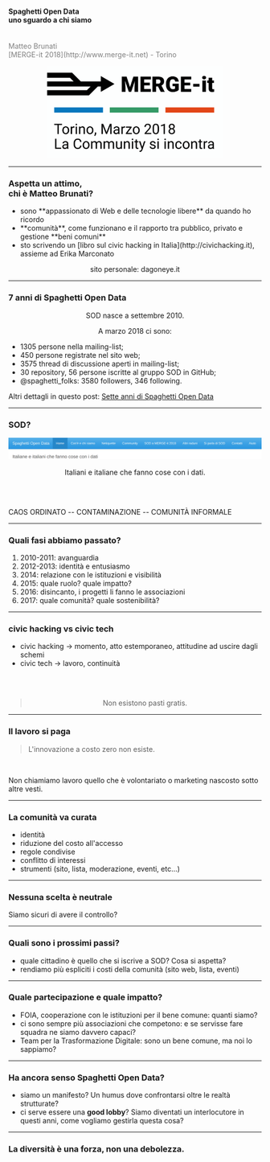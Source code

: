 #### Spaghetti Open Data <br/> uno sguardo a chi siamo
<br>
<span style="color:gray">Matteo Brunati</span>
<br>
<span style="color:gray">[MERGE-it 2018](http://www.merge-it.net) - Torino</span>
<br/>
<p style="text-align:center"><img src="https://raw.githubusercontent.com/dagoneye/mergeit-sod/master/img/logomergeit.png" style="width:350px" alt="Logo MERGEit" /></p>


---
### Aspetta un attimo, <br/> chi è Matteo Brunati?

<ul>
<li>sono **appassionato di Web e delle tecnologie libere** da quando ho ricordo</li>
<li>**comunità**, come funzionano e il rapporto tra pubblico, privato e gestione **beni comuni**</li>
<li>sto scrivendo un [libro sul civic hacking in Italia](http://civichacking.it), assieme ad Erika Marconato</li>
</ul>

<p style="text-align:center">sito personale: dagoneye.it</p>

---
### 7 anni di Spaghetti Open Data

<p style="text-align:center">SOD nasce a settembre 2010.</p>

<p style="text-align:center">A marzo 2018 ci sono:</p>
<ul>
<li>1305 persone nella mailing-list;</li>
<li>450 persone registrate nel sito web;</li>
<li>3575 thread di discussione aperti in mailing-list;</li>
<li>30 repository, 56 persone iscritte al gruppo SOD in GitHub;</li>
<li>@spaghetti_folks: 3580 followers, 346 following.</li>
</ul>
Altri dettagli in questo post: <a href="http://www.dagoneye.it/blog/2018/03/10/sette-anni-spaghetti-open-data/" >Sette anni di Spaghetti Open Data</a>

---

### SOD?

![Menù del sito spaghettiopendata.org](https://raw.githubusercontent.com/dagoneye/mergeit-sod/master/img/menu-sod.png)

<p style="text-align:center">Italiani e italiane che fanno cose con i dati.</p>
<br/>
<br/>
<p>CAOS ORDINATO -- CONTAMINAZIONE -- COMUNITÀ INFORMALE</p>

---

### Quali fasi abbiamo passato?

1. 2010-2011: avanguardia
2. 2012-2013: identità e entusiasmo
3. 2014: relazione con le istituzioni e visibilità
4. 2015: quale ruolo? quale impatto?
5. 2016: disincanto, i progetti li fanno le associazioni
6. 2017: quale comunità? quale sostenibilità?

---

### civic hacking vs civic tech

* civic hacking -> momento, atto estemporaneo, attitudine ad uscire dagli schemi
* civic tech -> lavoro, continuità
<br/>
<br/>
<blockquote style="text-align:center">Non esistono pasti gratis.</blockquote>

---

### Il lavoro si paga

<blockquote>L'innovazione a costo zero non esiste.</blockquote>
<br/>
<p>Non chiamiamo lavoro quello che è volontariato o marketing nascosto sotto altre vesti.</p>

---

### La comunità va curata

* identità
* riduzione del costo all'accesso
* regole condivise
* conflitto di interessi
* strumenti (sito, lista, moderazione, eventi, etc...)

---

### Nessuna scelta è neutrale

<p>Siamo sicuri di avere il controllo?</p>

---

### Quali sono i prossimi passi?

* quale cittadino è quello che si iscrive a SOD? Cosa si aspetta?
* rendiamo più espliciti i costi della comunità (sito web, lista, eventi)

---

### Quale partecipazione e quale impatto?

* FOIA, cooperazione con le istituzioni per il bene comune: quanti siamo?
* ci sono sempre più associazioni che competono: e se servisse fare squadra ne siamo davvero capaci?
* Team per la Trasformazione Digitale: sono un bene comune, ma noi lo sappiamo?

---

### Ha ancora senso Spaghetti Open Data?

* siamo un manifesto? Un humus dove confrontarsi oltre le realtà strutturate?
* ci serve essere una **good lobby**? Siamo diventati un interlocutore in questi anni, come vogliamo gestirla questa cosa?

---

### La diversità è una forza, non una debolezza.
